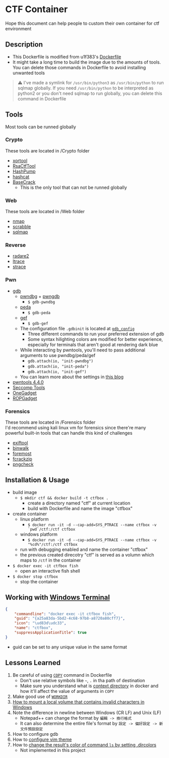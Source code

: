 # CTF Container
Hope this document can help people to custom their own container for ctf environment
## Description
* This Dockerfile is modified from u1f383's [Dockerfile](https://github.com/u1f383/Software-Security-2021/blob/master/Dockerfile)
* It might take a long time to build the image due to the amounts of tools. You can delete those commands in Dockerfile to avoid installing unwanted tools

> :warning: I've made a symlink for ```/usr/bin/python3``` as ```/usr/bin/python``` to run sqlmap globally. If you need ```/usr/bin/python``` to be interpreted as python2 or you don't need sqlmap to run globally, you can delete this command in Dockerfile
## Tools
Most tools can be runned globally
### Crypto
These tools are located in /Crypto folder
* [xortool](https://github.com/hellman/xortool)
* [RsaCtfTool](https://github.com/Ganapati/RsaCtfTool)
* [HashPump](https://github.com/bwall/HashPump)
* [hashcat](https://github.com/hashcat/hashcat)
* [BaseCrack](https://github.com/mufeedvh/basecrack)
  * This is the only tool that can not be runned globally

### Web
These tools are located in /Web folder
* [nmap](https://nmap.org/)
* [scrabble](https://github.com/denny0223/scrabble)
* [sqlmap](https://sqlmap.org/)

### Reverse
* [radare2](https://github.com/radareorg/radare2)
* [ltrace](https://ltrace.org/)
* [strace](https://strace.io/)

### Pwn
* [gdb](https://www.sourceware.org/gdb/)
  * [pwndbg](https://github.com/pwndbg/pwndbg) + [pwngdb](https://github.com/scwuaptx/Pwngdb)
    * ```$ gdb-pwndbg```
  * [peda](https://github.com/longld/peda)
    * ```$ gdb-peda```
  * [gef](https://github.com/hugsy/gef)
    * ```$ gdb-gef```
  * The configuration file ```.gdbinit``` is located at [```gdb_config```](./gdb_config/.gdbinit)
    * Three different commands to run your preferred extension of gdb
    * Some syntax hilighting colors are modified for better experience, especially for terminals that aren't good at rendering dark blue
  * While interacting by pwntools, you'll need to pass additional arguments to use pwndbg/peda/gef
    * ```gdb.attach(io, "init-pwndbg")```
    * ```gdb.attach(io, "init-peda")```
    * ```gdb.attach(io, "init-gef")```
  * You can learn more about the settings in [this blog](https://infosecwriteups.com/pwndbg-gef-peda-one-for-all-and-all-for-one-714d71bf36b8)
* [pwntools 4.4.0](https://github.com/Gallopsled/pwntools/tree/stable)
* [Seccomp Tools](https://github.com/david942j/seccomp-tools)
* [OneGadget](https://github.com/david942j/one_gadget)
* [ROPGadget](https://github.com/JonathanSalwan/ROPgadget)

### Forensics
These tools are located in /Forensics folder<br>
I'd recommend using kali linux vm for forensics since there're many powerful built-in tools that can handle this kind of challenges
* [exiftool](https://exiftool.org/)
* [binwalk](https://github.com/ReFirmLabs/binwalk)
* [foremost](http://foremost.sourceforge.net/)
* [fcrackzip](http://oldhome.schmorp.de/marc/fcrackzip.html)
* [pngcheck](http://www.libpng.org/pub/png/apps/pngcheck.html)

## Installation & Usage
* build image
  * ```$ mkdir ctf && docker build -t ctfbox .```
    * create a directory named "ctf" at current location
    * build with Dockerfile and name the image "ctfbox"
* create container
  * linux platform
    * ```$ docker run -it -d --cap-add=SYS_PTRACE --name ctfbox -v `pwd`/ctf:/ctf ctfbox```
  * windows platform
    * ```$ docker run -it -d --cap-add=SYS_PTRACE --name ctfbox -v "%cd%"/ctf:/ctf ctfbox```
  * run with debugging enabled and name the container "ctfbox"
  * the previous created direcotry "ctf" is served as a volumn which maps to ```/ctf``` in the container
* ```$ docker exec -it ctfbox fish```
  * open an interactive fish shell
* ```$ docker stop ctfbox```
  * stop the container

## Working with [Windows Terminal](https://www.microsoft.com/zh-tw/p/windows-terminal/9n0dx20hk701)
```json
{
    "commandline": "docker exec -it ctfbox fish",
    "guid": "{a25a83da-5bd2-4c68-97b8-a8720a80cff7}",
    "icon": "\ud83d\udc33",
    "name": "ctfbox",
    "suppressApplicationTitle": true
}
```
* guid can be set to any unique value in the same format

## Lessons Learned
1. Be careful of using [```COPY```](https://docs.docker.com/engine/reference/builder/#copy) command in Dockerfile
   * Don't use relative symbols like ```~```, ```.``` in tha path of destination
   * Make sure you understand what is [context directory](https://stackoverflow.com/questions/63455621/copy-failed-stat-var-lib-docker-tmp-docker-xxx-no-such-file-or-directory) in docker and how it'll affect the value of arguments in ```COPY```
2. Make good use of [```WORKDIR```](https://docs.docker.com/engine/reference/builder/#workdir)
3. [How to mount a local volume that contains invalid characters in Windows](https://stackoverflow.com/questions/35767929/using-docker-via-windows-console-includes-invalid-characters-pwd-for-a-local-v)
4. Note the difference in newline between Windows (CR LF) and Unix (LF)
   * Notepad++ can change the format by  ```編輯 -> 換行格式```
   * It can also determine the entire file's format by ```設定 -> 偏好設定 -> 新文件預設設定```
5. How to configure gdb
6. How to [configure vim theme](https://unix.stackexchange.com/questions/88879/better-colors-so-comments-arent-dark-blue-in-vim)
7. How to [change the result's color of command ```ls``` by setting .dircolors](https://askubuntu.com/questions/466198/how-do-i-change-the-color-for-directories-with-ls-in-the-console)
   * Not implemented in this project 
